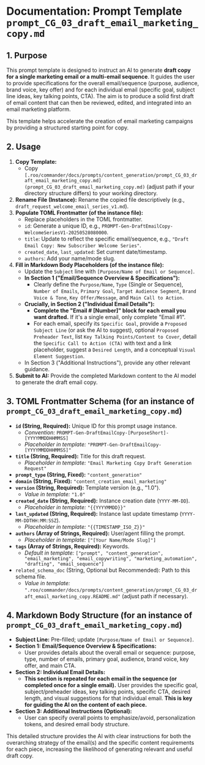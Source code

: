 # Documentation: Prompt Template `prompt_CG_03_draft_email_marketing_copy.md`

## 1. Purpose

This prompt template is designed to instruct an AI to generate **draft copy for a single marketing email or a multi-email sequence**. It guides the user to provide specifications for the overall email/sequence (purpose, audience, brand voice, key offer) and for each individual email (specific goal, subject line ideas, key talking points, CTA). The aim is to produce a solid first draft of email content that can then be reviewed, edited, and integrated into an email marketing platform.

This template helps accelerate the creation of email marketing campaigns by providing a structured starting point for copy.

## 2. Usage

1.  **Copy Template:**
    *   Copy `[.roo/commander/docs/prompts/content_generation/prompt_CG_03_draft_email_marketing_copy.md](prompt_CG_03_draft_email_marketing_copy.md)` (adjust path if your directory structure differs) to your working directory.
2.  **Rename File (Instance):** Rename the copied file descriptively (e.g., `draft_request_welcome_email_series_v1.md`).
3.  **Populate TOML Frontmatter (of the instance file):**
    *   Replace placeholders in the TOML frontmatter.
    *   `id`: Generate a unique ID, e.g., `PROMPT-Gen-DraftEmailCopy-WelcomeSeriesV1-20250528080000`.
    *   `title`: Update to reflect the specific email/sequence, e.g., `"Draft Email Copy: New Subscriber Welcome Series"`.
    *   `created_date`, `last_updated`: Set current date/timestamp.
    *   `authors`: Add your name/mode slug.
4.  **Fill in Markdown Body Placeholders (of the instance file):**
    *   Update the `Subject` line with `[Purpose/Name of Email or Sequence]`.
    *   **In Section 1 ("Email/Sequence Overview & Specifications"):**
        *   Clearly define the `Purpose/Name`, `Type` (Single or Sequence), `Number of Emails`, `Primary Goal`, `Target Audience Segment`, `Brand Voice & Tone`, `Key Offer/Message`, and `Main Call to Action`.
    *   **Crucially, in Section 2 ("Individual Email Details"):**
        *   **Complete the "Email # [Number]" block for each email you want drafted.** If it's a single email, only complete "Email #1".
        *   For each email, specify its `Specific Goal`, provide a `Proposed Subject Line` (or ask the AI to suggest), optional `Proposed Preheader Text`, list `Key Talking Points/Content to Cover`, detail the `Specific Call to Action (CTA)` with text and a link placeholder, suggest a `Desired Length`, and a conceptual `Visual Element Suggestion`.
    *   In Section 3 ("Additional Instructions"), provide any other relevant guidance.
5.  **Submit to AI:** Provide the completed Markdown content to the AI model to generate the draft email copy.

## 3. TOML Frontmatter Schema (for an instance of `prompt_CG_03_draft_email_marketing_copy.md`)

*   **`id` (String, Required):** Unique ID for this prompt usage instance.
    *   *Convention:* `PROMPT-Gen-DraftEmailCopy-[PurposeShort]-[YYYYMMDDHHMMSS]`
    *   *Placeholder in template:* `"PROMPT-Gen-DraftEmailCopy-[YYYYMMDDHHMMSS]"`
*   **`title` (String, Required):** Title for this draft request.
    *   *Placeholder in template:* `"Email Marketing Copy Draft Generation Request"`
*   **`prompt_type` (String, Fixed):** `"content_generation"`
*   **`domain` (String, Fixed):** `"content_creation_email_marketing"`
*   **`version` (String, Required):** Template version (e.g., "1.0").
    *   *Value in template:* `"1.0"`
*   **`created_date` (String, Required):** Instance creation date (`YYYY-MM-DD`).
    *   *Placeholder in template:* `"{{YYYYMMDD}}"`
*   **`last_updated` (String, Required):** Instance last update timestamp (`YYYY-MM-DDTHH:MM:SSZ`).
    *   *Placeholder in template:* `"{{TIMESTAMP_ISO_Z}}"`
*   **`authors` (Array of Strings, Required):** User/agent filling the prompt.
    *   *Placeholder in template:* `["[Your Name/Mode Slug]"]`
*   **`tags` (Array of Strings, Required):** Keywords.
    *   *Default in template:* `["prompt", "content_generation", "email_marketing", "email_copywriting", "marketing_automation", "drafting", "email_sequence"]`
*   `related_schema_doc` (String, Optional but Recommended): Path to this schema file.
    *   *Value in template:* `".roo/commander/docs/prompts/content_generation/prompt_CG_03_draft_email_marketing_copy.README.md"` (adjust path if necessary).

## 4. Markdown Body Structure (for an instance of `prompt_CG_03_draft_email_marketing_copy.md`)

*   **Subject Line:** Pre-filled; update `[Purpose/Name of Email or Sequence]`.
*   **Section 1: Email/Sequence Overview & Specifications:**
    *   User provides details about the overall email or sequence: purpose, type, number of emails, primary goal, audience, brand voice, key offer, and main CTA.
*   **Section 2: Individual Email Details:**
    *   **This section is repeated for each email in the sequence (or completed once for a single email).** User provides the specific goal, subject/preheader ideas, key talking points, specific CTA, desired length, and visual suggestions for that individual email. **This is key for guiding the AI on the content of each piece.**
*   **Section 3: Additional Instructions (Optional):**
    *   User can specify overall points to emphasize/avoid, personalization tokens, and desired email body structure.

This detailed structure provides the AI with clear instructions for both the overarching strategy of the email(s) and the specific content requirements for each piece, increasing the likelihood of generating relevant and useful draft copy.
